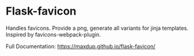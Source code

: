 # Flask-favicon

Handles favicons. Provide a png, generate all variants for jinja templates.
Inspired by favicons-webpack-plugin.

Full Documentation: https://maxdup.github.io/flask-favicon/

